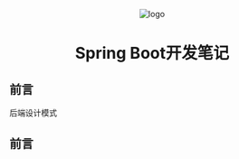 <p align="center">
	<img alt="logo" src="https://img.zxdmy.com/2022/202205161733131.png">
</p>
<h1 align="center" >Spring Boot开发笔记</h1>

## 前言

后端设计模式

## 前言